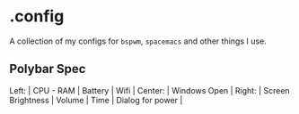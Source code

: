 # .config

A collection of my configs for `bspwm`, `spacemacs` and other things I use.


## Polybar Spec

Left: | CPU - RAM | Battery | Wifi |
Center: | Windows Open |
Right: | Screen Brightness | Volume | Time | Dialog for power |
